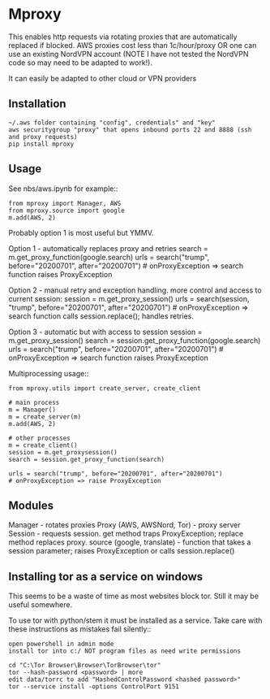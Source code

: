 Mproxy
======

This enables http requests via rotating proxies that are automatically replaced if blocked.
AWS proxies cost less than 1c/hour/proxy OR one can use an existing NordVPN account (NOTE I have not tested the NordVPN code so may need to be adapted to work!).

It can easily be adapted to other cloud or VPN providers

Installation
------------

    ~/.aws folder containing "config", credentials" and "key"
    aws securitygroup "proxy" that opens inbound ports 22 and 8888 (ssh and proxy requests)
    pip install mproxy

Usage
-----

See nbs/aws.ipynb for example::

    from mproxy import Manager, AWS
    from mproxy.source import google
    m.add(AWS, 2)

Probably option 1 is most useful but YMMV.

Option 1 - automatically replaces proxy and retries
    search = m.get_proxy_function(google.search)
    urls = search("trump", before="20200701", after="20200701")
    # onProxyException => search function raises ProxyException

Option 2 - manual retry and exception handling. more control and access to current session:
    session = m.get_proxy_session()
    urls = search(session, "trump", before="20200701", after="20200701")
    # onProxyException => search function calls session.replace(); handles retries.

Option 3 - automatic but with access to session
    session = m.get_proxy_session()
    search = session.get_proxy_function(google.search)
    urls = search("trump", before="20200701", after="20200701")
    # onProxyException => search function raises ProxyException
    
Multiprocessing usage::

    from mproxy.utils import create_server, create_client

    # main process
    m = Manager()
    m = create_server(m)
    m.add(AWS, 2)
    
    # other processes
    m = create_client()
    session = m.get_proxysession()
    search = session.get_proxy_function(search)

    urls = search("trump", before="20200701", after="20200701")
    # onProxyException => raise ProxyException
    

Modules
-------

Manager - rotates proxies
Proxy (AWS, AWSNord, Tor) - proxy server
Session - requests session. get method traps ProxyException; replace method replaces proxy.
source (google, translate) - function that takes a session parameter; raises ProxyException or calls session.replace() 
  

Installing tor as a service on windows
--------------------------------------

This seems to be a waste of time as most websites block tor. Still it may be useful somewhere.

To use tor with python/stem it must be installed as a service. Take care with these instructions as mistakes fail silently::

    open powershell in admin mode
    install tor into c:/ NOT program files as need write permissions

    cd "C:\Tor Browser\Browser\TorBrowser\tor"
    tor --hash-password <password> | more
    edit data/torrc to add "HashedControlPassword <hashed password>"
    tor --service install -options ControlPort 9151

